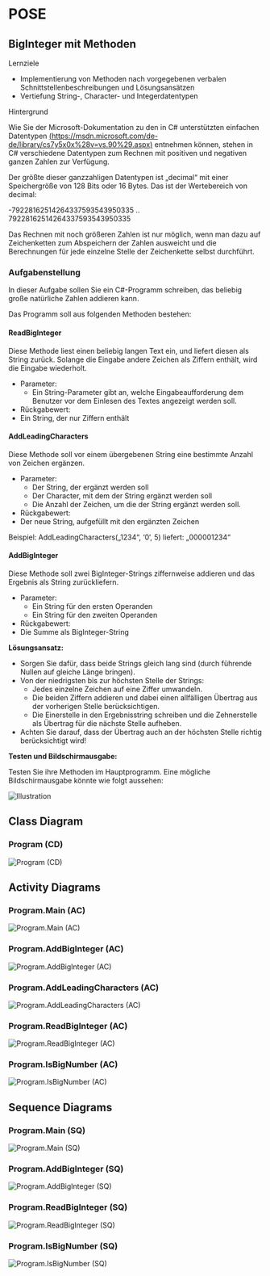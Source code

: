 # POSE

## BigInteger mit Methoden

Lernziele

- Implementierung von Methoden nach vorgegebenen verbalen Schnittstellenbeschreibungen und Lösungsansätzen
- Vertiefung String-, Character- und Integerdatentypen

Hintergrund

Wie  Sie  der  Microsoft-Dokumentation  zu  den  in  C#  unterstützten  einfachen  Datentypen [(https://msdn.microsoft.com/de-de/library/cs7y5x0x%28v=vs.90%29.aspx)](https://msdn.microsoft.com/de-de/library/cs7y5x0x%28v=vs.90%29.aspx)  entnehmen  können, stehen in C# verschiedene Datentypen zum Rechnen mit positiven und negativen ganzen Zahlen zur Verfügung.

Der größte dieser ganzzahligen Datentypen ist „decimal“ mit einer Speichergröße von 128 Bits oder 16 Bytes. Das ist der Wertebereich von decimal:

-79228162514264337593543950335 .. 79228162514264337593543950335

Das Rechnen mit noch größeren Zahlen ist nur möglich, wenn man dazu auf Zeichenketten zum Abspeichern der Zahlen ausweicht und die Berechnungen für jede einzelne Stelle der Zeichenkette selbst durchführt.

### Aufgabenstellung

In dieser Aufgabe sollen Sie ein C#-Programm schreiben, das beliebig große natürliche Zahlen addieren kann.

Das Programm soll aus folgenden Methoden bestehen:

#### ReadBigInteger

Diese Methode liest einen beliebig langen Text ein, und liefert diesen als String zurück. Solange die Eingabe andere Zeichen als Ziffern enthält, wird die Eingabe wiederholt.

- Parameter:
  - Ein String-Parameter gibt an, welche Eingabeaufforderung dem Benutzer vor dem Einlesen des Textes angezeigt werden soll.
- Rückgabewert:
- Ein String, der nur Ziffern enthält

#### AddLeadingCharacters

Diese Methode soll vor einem übergebenen String eine bestimmte Anzahl von Zeichen ergänzen.

- Parameter:
  - Der String, der ergänzt werden soll
  - Der Character, mit dem der String ergänzt werden soll
  - Die Anzahl der Zeichen, um die der String ergänzt werden soll.
- Rückgabewert:
- Der neue String, aufgefüllt mit den ergänzten Zeichen

Beispiel: AddLeadingCharacters(„1234“, ‘0‘,  5) liefert: „000001234“

#### AddBigInteger

Diese Methode soll zwei BigInteger-Strings ziffernweise addieren und das Ergebnis als String zurückliefern.

- Parameter:
  - Ein String für den ersten Operanden
  - Ein String für den zweiten Operanden
- Rückgabewert:
- Die Summe als BigInteger-String

**Lösungsansatz:**

- Sorgen Sie dafür, dass beide Strings gleich lang sind (durch führende Nullen auf gleiche Länge bringen).
- Von der niedrigsten bis zur höchsten Stelle der Strings:
  - Jedes einzelne Zeichen auf eine Ziffer umwandeln.
  - Die beiden Ziffern addieren  und dabei einen allfälligen Übertrag aus der vorherigen Stelle berücksichtigen.
  - Die Einerstelle in den Ergebnisstring schreiben und die Zehnerstelle als Übertrag für die nächste Stelle aufheben.
- Achten Sie darauf, dass der Übertrag auch an der höchsten Stelle richtig berücksichtigt wird!

**Testen und Bildschirmausgabe:**

Testen Sie ihre Methoden im Hauptprogramm. Eine mögliche Bildschirmausgabe könnte wie folgt aussehen:

![Illustration](Task.002.png)

## Class Diagram

### Program (CD)

![Program (CD)](http://www.plantuml.com/plantuml/proxy?cache=no&src=https://raw.githubusercontent.com/leoggehrer/2324-34_ABIF_ACIF_POSE/master/BigInteger.ConApp/diagrams/cd_Program.puml)

## Activity Diagrams

### Program.Main (AC)

![Program.Main (AC)](http://www.plantuml.com/plantuml/proxy?cache=no&src=https://raw.githubusercontent.com/leoggehrer/2324-34_ABIF_ACIF_POSE/master/BigInteger.ConApp/diagrams/ac_Program_Main.puml)

### Program.AddBigInteger (AC)

![Program.AddBigInteger (AC)](http://www.plantuml.com/plantuml/proxy?cache=no&src=https://raw.githubusercontent.com/leoggehrer/2324-34_ABIF_ACIF_POSE/master/BigInteger.ConApp/diagrams/ac_Program_AddBigInteger.puml)

### Program.AddLeadingCharacters (AC)

![Program.AddLeadingCharacters (AC)](http://www.plantuml.com/plantuml/proxy?cache=no&src=https://raw.githubusercontent.com/leoggehrer/2324-34_ABIF_ACIF_POSE/master/BigInteger.ConApp/diagrams/ac_Program_AddLeadingCharacters.puml)

### Program.ReadBigInteger (AC)

![Program.ReadBigInteger (AC)](http://www.plantuml.com/plantuml/proxy?cache=no&src=https://raw.githubusercontent.com/leoggehrer/2324-34_ABIF_ACIF_POSE/master/BigInteger.ConApp/diagrams/ac_Program_ReadBigInteger.puml)

### Program.IsBigNumber (AC)

![Program.IsBigNumber (AC)](http://www.plantuml.com/plantuml/proxy?cache=no&src=https://raw.githubusercontent.com/leoggehrer/2324-34_ABIF_ACIF_POSE/master/BigInteger.ConApp/diagrams/ac_Program_IsBigNumber.puml)

## Sequence Diagrams

### Program.Main (SQ)

![Program.Main (SQ)](http://www.plantuml.com/plantuml/proxy?cache=no&src=https://raw.githubusercontent.com/leoggehrer/2324-34_ABIF_ACIF_POSE/master/BigInteger.ConApp/diagrams/sq_Program_Main.puml)

### Program.AddBigInteger (SQ)

![Program.AddBigInteger (SQ)](http://www.plantuml.com/plantuml/proxy?cache=no&src=https://raw.githubusercontent.com/leoggehrer/2324-34_ABIF_ACIF_POSE/master/BigInteger.ConApp/diagrams/sq_Program_AddBigInteger.puml)

### Program.ReadBigInteger (SQ)

![Program.ReadBigInteger (SQ)](http://www.plantuml.com/plantuml/proxy?cache=no&src=https://raw.githubusercontent.com/leoggehrer/2324-34_ABIF_ACIF_POSE/master/BigInteger.ConApp/diagrams/sq_Program_ReadBigInteger.puml)

### Program.IsBigNumber (SQ)

![Program.IsBigNumber (SQ)](http://www.plantuml.com/plantuml/proxy?cache=no&src=https://raw.githubusercontent.com/leoggehrer/2324-34_ABIF_ACIF_POSE/master/BigInteger.ConApp/diagrams/sq_Program_IsBigNumber.puml)
